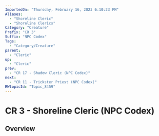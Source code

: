 ```yaml
---
ImportedOn: "Thursday, February 16, 2023 6:10:23 PM"
Aliases:
  - "Shoreline Cleric"
  - "Shoreline Clerics"
Category: "Creature"
Prefix: "CR 3"
Suffix: "NPC Codex"
Tags:
  - "Category/Creature"
parent:
  - "Cleric"
up:
  - "Cleric"
prev:
  - "CR 17 - Shadow Cleric (NPC Codex)"
next:
  - "CR 11 - Trickster Priest (NPC Codex)"
RWtopicId: "Topic_8459"
---
```

# CR 3 - Shoreline Cleric (NPC Codex)
## Overview
